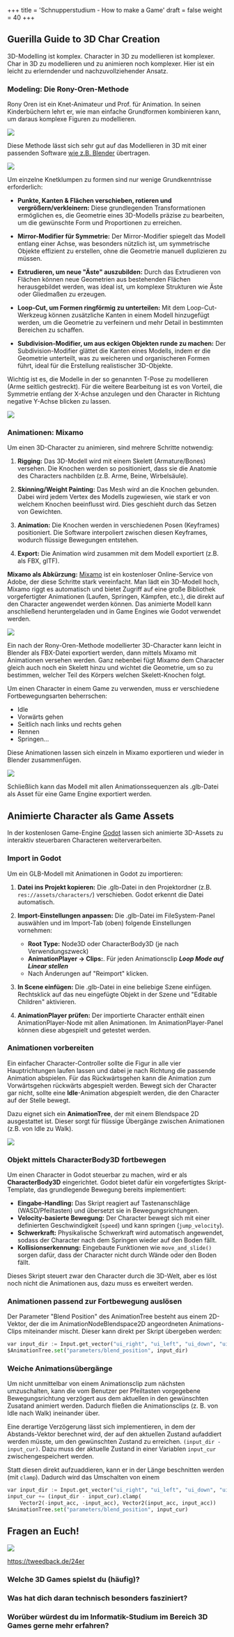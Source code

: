 +++
title = 'Schnupperstudium - How to make a Game'
draft = false
weight = 40 
+++

## Guerilla Guide to 3D Char Creation

3D-Modelling ist komplex. Character in 3D zu modellieren ist komplexer. Char in 3D zu modellieren und zu animieren noch komplexer. Hier ist ein leicht zu erlerndender und nachzuvollziehender Ansatz.

### Modeling: Die Rony-Oren-Methode

Rony Oren ist ein Knet-Animateur und Prof. für Animation. In seinen Kinderbüchern lehrt er, wie man einfache Grundformen kombinieren kann, um daraus komplexe Figuren zu modellieren. 

![](./rony_oren_book_cat.png)

Diese Methode lässt sich sehr gut auf das Modellieren in 3D mit einer passenden Software [wie z.B. Blender](https://blender.org) übertragen.

![](./cat_in_blender.gif)

Um einzelne Knetklumpen zu formen sind nur wenige Grundkenntnisse erforderlich:

- **Punkte, Kanten & Flächen verschieben, rotieren und vergrößern/verkleinern:** Diese grundlegenden Transformationen ermöglichen es, die Geometrie eines 3D-Modells präzise zu bearbeiten, um die gewünschte Form und Proportionen zu erreichen.

- **Mirror-Modifier für Symmetrie:** Der Mirror-Modifier spiegelt das Modell entlang einer Achse, was besonders nützlich ist, um symmetrische Objekte effizient zu erstellen, ohne die Geometrie manuell duplizieren zu müssen.

- **Extrudieren, um neue "Äste" auszubilden:** Durch das Extrudieren von Flächen können neue Geometrien aus bestehenden Flächen herausgebildet werden, was ideal ist, um komplexe Strukturen wie Äste oder Gliedmaßen zu erzeugen.

- **Loop-Cut, um Formen ringförmig zu unterteilen:** Mit dem Loop-Cut-Werkzeug können zusätzliche Kanten in einem Modell hinzugefügt werden, um die Geometrie zu verfeinern und mehr Detail in bestimmten Bereichen zu schaffen.

- **Subdivision-Modifier, um aus eckigen Objekten runde zu machen:** Der Subdivision-Modifier glättet die Kanten eines Modells, indem er die Geometrie unterteilt, was zu weicheren und organischeren Formen führt, ideal für die Erstellung realistischer 3D-Objekte.

Wichtig ist es, die Modelle in der so genannten T-Pose zu modellieren (Arme seitlich gestreckt). Für die weitere Bearbeitung ist es von Vorteil, die Symmetrie entlang der X-Achse anzulegen und den Character in Richtung negative Y-Achse blicken zu lassen.

![](./info_11_cow.png)


### Animationen: Mixamo

Um einen 3D-Character zu animieren, sind mehrere Schritte notwendig:

1. **Rigging:** Das 3D-Modell wird mit einem Skelett (Armature/Bones) versehen. Die Knochen werden so positioniert, dass sie die Anatomie des Characters nachbilden (z.B. Arme, Beine, Wirbelsäule).

2. **Skinning/Weight Painting:** Das Mesh wird an die Knochen gebunden. Dabei wird jedem Vertex des Modells zugewiesen, wie stark er von welchem Knochen beeinflusst wird. Dies geschieht durch das Setzen von Gewichten.

3. **Animation:** Die Knochen werden in verschiedenen Posen (Keyframes) positioniert. Die Software interpoliert zwischen diesen Keyframes, wodurch flüssige Bewegungen entstehen.

4. **Export:** Die Animation wird zusammen mit dem Modell exportiert (z.B. als FBX, glTF).

**Mixamo als Abkürzung:** [Mixamo](https://www.mixamo.com/) ist ein kostenloser Online-Service von Adobe, der diese Schritte stark vereinfacht. Man lädt ein 3D-Modell hoch, Mixamo riggt es automatisch und bietet Zugriff auf eine große Bibliothek vorgefertigter Animationen (Laufen, Springen, Kämpfen, etc.), die direkt auf den Character angewendet werden können. Das animierte Modell kann anschließend heruntergeladen und in Game Engines wie Godot verwendet werden.


![](./mixamo.gif)

Ein nach der Rony-Oren-Methode modellierter 3D-Character kann leicht in Blender als FBX-Datei exportiert werden, dann mittels Mixamo mit Animationen versehen werden. Ganz nebenbei fügt Mixamo dem Character gleich auch noch ein Skelett hinzu und wichtet die Geometrie, um so zu bestimmen, welcher Teil des Körpers welchen Skelett-Knochen folgt. 

Um einen Character in einem Game zu verwenden, muss er verschiedene Fortbewegungsarten beherrschen:

- Idle
- Vorwärts gehen
- Seitlich nach links und rechts gehen
- Rennen
- Springen...

Diese Animationen lassen sich einzeln in Mixamo exportieren und wieder in Blender zusammenfügen.

![](./anims_in_blender.gif)

Schließlich kann das Modell mit allen Animationssequenzen als .glb-Datei als Asset für eine Game Engine exportiert werden.

## Animierte Character als Game Assets

In der kostenlosen Game-Engine [Godot](https://www.godotengine.org) lassen sich animierte 3D-Assets zu interaktiv steuerbaren Characteren weiterverarbeiten. 

### Import in Godot

Um ein GLB-Modell mit Animationen in Godot zu importieren:

1. **Datei ins Projekt kopieren:** Die .glb-Datei in den Projektordner (z.B. `res://assets/characters/`) verschieben. Godot erkennt die Datei automatisch.

2. **Import-Einstellungen anpassen:** Die .glb-Datei im FileSystem-Panel auswählen und im Import-Tab (oben) folgende Einstellungen vornehmen:
    - **Root Type:** Node3D oder CharacterBody3D (je nach Verwendungszweck)
    - **AnimationPlayer → Clips:**. Für jeden Animationsclip ***Loop Mode auf Linear stellen***
    - Nach Änderungen auf "Reimport" klicken.

3. **In Scene einfügen:** Die .glb-Datei in eine beliebige Szene einfügen. Rechtsklick auf das neu eingefügte Objekt in der Szene und "Editable Children" aktivieren.

4. **AnimationPlayer prüfen:** Der importierte Character enthält einen AnimationPlayer-Node mit allen Animationen. Im AnimationPlayer-Panel können diese abgespielt und getestet werden.

### Animationen vorbereiten

Ein einfacher Character-Controller sollte die Figur in alle vier Hauptrichtungen laufen lassen und dabei je nach Richtung die passende Animation abspielen. Für das Rückwärtsgehen kann die Animation zum Vorwärtsgehen rückwärts abgespielt werden. Bewegt sich der Character gar nicht, sollte eine **Idle**-Animation abgespielt werden, die den Character auf der Stelle bewegt.

Dazu eignet sich ein **AnimationTree**, der mit einem Blendspace 2D ausgestattet ist. Dieser sorgt für flüssige Übergänge zwischen Animationen (z.B. von Idle zu Walk). 

![](./cat_animationtree.png)

### Objekt mittels CharacterBody3D fortbewegen

Um einen Character in Godot steuerbar zu machen, wird er als **CharacterBody3D** eingerichtet. Godot bietet dafür ein vorgefertigtes Skript-Template, das grundlegende Bewegung bereits implementiert:

- **Eingabe-Handling:** Das Skript reagiert auf Tastenanschläge (WASD/Pfeiltasten) und übersetzt sie in Bewegungsrichtungen.
- **Velocity-basierte Bewegung:** Der Character bewegt sich mit einer definierten Geschwindigkeit (`speed`) und kann springen (`jump_velocity`).
- **Schwerkraft:** Physikalische Schwerkraft wird automatisch angewendet, sodass der Character nach dem Springen wieder auf den Boden fällt.
- **Kollisionserkennung:** Eingebaute Funktionen wie `move_and_slide()` sorgen dafür, dass der Character nicht durch Wände oder den Boden fällt.


Dieses Skript steuert zwar den Character durch die 3D-Welt, aber es löst noch nicht die Animationen aus, dazu muss es erweitert werden.

### Animationen passend zur Fortbewegung auslösen

Der Parameter "Blend Position" des AnimationTree besteht aus einem 2D-Vektor, der die im AnimationNodeBlendspace2D angeordneten Animations-Clips miteinander mischt. Dieser kann direkt per Skript übergeben werden:

```python
var input_dir := Input.get_vector("ui_right", "ui_left", "ui_down", "ui_up")
$AnimationTree.set("parameters/blend_position", input_dir)
```

### Weiche Animationsübergänge

Um nicht unmittelbar von einem Animationsclip zum nächsten umzuschalten, kann die vom Benutzer per Pfeiltasten vorgegebene Bewegungsrichtung verzögert aus dem aktuellen in den gewünschten Zusatand animiert werden. Dadurch fließen die Animationsclips (z. B. von Idle nach Walk) ineinander über. 

Eine derartige Verzögerung lässt sich implementieren, in dem der Abstands-Vektor berechnet wird, der auf den aktuellen Zustand aufaddiert werden müsste, um den gewünschten Zustand zu erreichen. `(input_dir - input_cur)`. Dazu muss der aktuelle Zustand in einer Variablen `input_cur` zwischengespeichert werden.

Statt diesen direkt aufzuaddieren, kann er in der Länge beschnitten werden (mit `clamp`). Dadurch wird das Umschalten von einem 

```python
var input_dir := Input.get_vector("ui_right", "ui_left", "ui_down", "ui_up")
input_cur += (input_dir - input_cur).clamp(
    Vector2(-input_acc, -input_acc), Vector2(input_acc, input_acc))
$AnimationTree.set("parameters/blend_position", input_cur)
```

## Fragen an Euch!

![](./tweedbackl.png)

https://tweedback.de/24er


### Welche 3D Games spielst du (häufig)?

### Was hat dich daran technisch besonders fasziniert?

### Worüber würdest du im Informatik-Studium im Bereich 3D Games gerne mehr erfahren?







